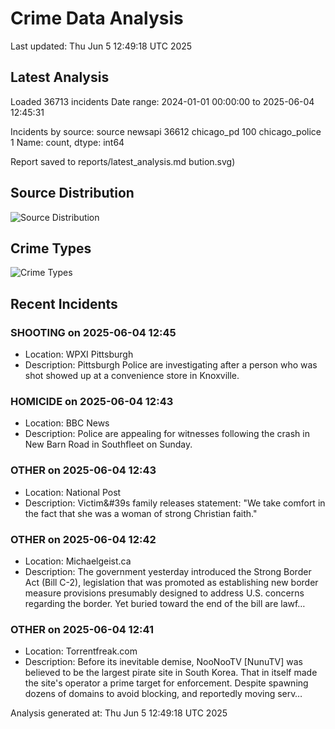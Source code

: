 # Crime Data Analysis
Last updated: Thu Jun  5 12:49:18 UTC 2025

## Latest Analysis

Loaded 36713 incidents
Date range: 2024-01-01 00:00:00 to 2025-06-04 12:45:31

Incidents by source:
source
newsapi           36612
chicago_pd          100
chicago_police        1
Name: count, dtype: int64

Report saved to reports/latest_analysis.md
bution.svg)

## Source Distribution
![Source Distribution](images/source_distribution.svg)

## Crime Types
![Crime Types](images/crime_types.svg)

## Recent Incidents

### SHOOTING on 2025-06-04 12:45
- Location: WPXI Pittsburgh
- Description: Pittsburgh Police are investigating after a person who was shot showed up at a convenience store in Knoxville.


### HOMICIDE on 2025-06-04 12:43
- Location: BBC News
- Description: Police are appealing for witnesses following the crash in New Barn Road in Southfleet on Sunday.


### OTHER on 2025-06-04 12:43
- Location: National Post
- Description: Victim&#39s family releases statement: "We take comfort in the fact that she was a woman of strong Christian faith."


### OTHER on 2025-06-04 12:42
- Location: Michaelgeist.ca
- Description: The government yesterday introduced the Strong Border Act (Bill C-2), legislation that was promoted as establishing new border measure provisions presumably designed to address U.S. concerns regarding the border. Yet buried toward the end of the bill are lawf…


### OTHER on 2025-06-04 12:41
- Location: Torrentfreak.com
- Description: Before its inevitable demise, NooNooTV [NunuTV] was believed to be the largest pirate site in South Korea. That in itself made the site's operator a prime target for enforcement. Despite spawning dozens of domains to avoid blocking, and reportedly moving serv…

Analysis generated at: Thu Jun  5 12:49:18 UTC 2025
